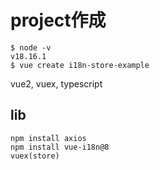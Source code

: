 # project作成

```
$ node -v 
v18.16.1
$ vue create i18n-store-example
```
vue2, vuex, typescript

## lib
```
npm install axios
npm install vue-i18n@8
vuex(store)
```
